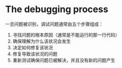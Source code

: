# The debugging process

一旦问题被识别，调试问题通常由五个步骤组成：

1. 寻找问题的根本原因（通常是不能运行的那一行代码）
1. 确保理解为什么该状况会发生
1. 决定如何修复该状况
1. 修复导致该状况的问题
1. 重新测试确保问题已被解决，并且没有新的问题产生
